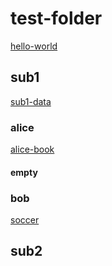 
# test-folder

[hello-world](test/test-folder/hello-world.md)

## sub1

[sub1-data](test/test-folder/sub1/sub1-data.md)

### alice

[alice-book](test/test-folder/sub1/alice/alice-book.md)

#### empty

### bob

[soccer](test/test-folder/sub1/bob/soccer.md)

## sub2
